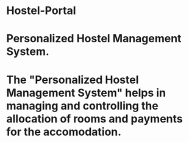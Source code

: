 # Hostel-Portal
# Personalized Hostel Management System.
# The "Personalized Hostel Management System" helps in managing and controlling the allocation of rooms and payments for the accomodation.
